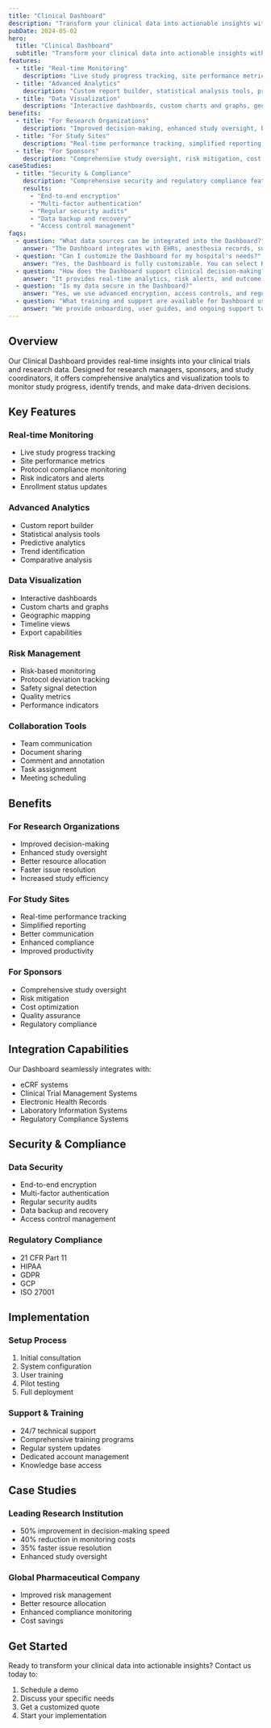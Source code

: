 ```yaml
---
title: "Clinical Dashboard"
description: "Transform your clinical data into actionable insights with our powerful analytics platform"
pubDate: 2024-05-02
hero:
  title: "Clinical Dashboard"
  subtitle: "Transform your clinical data into actionable insights with our powerful analytics platform"
features:
  - title: "Real-time Monitoring"
    description: "Live study progress tracking, site performance metrics, protocol compliance monitoring, risk indicators, and enrollment status"
  - title: "Advanced Analytics"
    description: "Custom report builder, statistical analysis tools, predictive analytics, trend identification, and comparative analysis"
  - title: "Data Visualization"
    description: "Interactive dashboards, custom charts and graphs, geographic mapping, timeline views, and export capabilities"
benefits:
  - title: "For Research Organizations"
    description: "Improved decision-making, enhanced study oversight, better resource allocation, faster issue resolution, and increased efficiency"
  - title: "For Study Sites"
    description: "Real-time performance tracking, simplified reporting, better communication, enhanced compliance, and improved productivity"
  - title: "For Sponsors"
    description: "Comprehensive study oversight, risk mitigation, cost optimization, quality assurance, and regulatory compliance"
caseStudies:
  - title: "Security & Compliance"
    description: "Comprehensive security and regulatory compliance features"
    results:
      - "End-to-end encryption"
      - "Multi-factor authentication"
      - "Regular security audits"
      - "Data backup and recovery"
      - "Access control management"
faqs:
  - question: "What data sources can be integrated into the Dashboard?"
    answer: "The Dashboard integrates with EHRs, anesthesia records, surgical systems, and other hospital data sources for a comprehensive view."
  - question: "Can I customize the Dashboard for my hospital's needs?"
    answer: "Yes, the Dashboard is fully customizable. You can select KPIs, create custom views, and tailor analytics to your workflows."
  - question: "How does the Dashboard support clinical decision-making?"
    answer: "It provides real-time analytics, risk alerts, and outcome tracking to help clinicians make informed decisions at every stage of care."
  - question: "Is my data secure in the Dashboard?"
    answer: "Yes, we use advanced encryption, access controls, and regular audits to ensure data privacy and security."
  - question: "What training and support are available for Dashboard users?"
    answer: "We provide onboarding, user guides, and ongoing support to ensure your team gets the most out of the Dashboard."
---
```


## Overview

Our Clinical Dashboard provides real-time insights into your clinical trials and research data. Designed for research managers, sponsors, and study coordinators, it offers comprehensive analytics and visualization tools to monitor study progress, identify trends, and make data-driven decisions.

## Key Features

### Real-time Monitoring
- Live study progress tracking
- Site performance metrics
- Protocol compliance monitoring
- Risk indicators and alerts
- Enrollment status updates

### Advanced Analytics
- Custom report builder
- Statistical analysis tools
- Predictive analytics
- Trend identification
- Comparative analysis

### Data Visualization
- Interactive dashboards
- Custom charts and graphs
- Geographic mapping
- Timeline views
- Export capabilities

### Risk Management
- Risk-based monitoring
- Protocol deviation tracking
- Safety signal detection
- Quality metrics
- Performance indicators

### Collaboration Tools
- Team communication
- Document sharing
- Comment and annotation
- Task assignment
- Meeting scheduling

## Benefits

### For Research Organizations
- Improved decision-making
- Enhanced study oversight
- Better resource allocation
- Faster issue resolution
- Increased study efficiency

### For Study Sites
- Real-time performance tracking
- Simplified reporting
- Better communication
- Enhanced compliance
- Improved productivity

### For Sponsors
- Comprehensive study oversight
- Risk mitigation
- Cost optimization
- Quality assurance
- Regulatory compliance

## Integration Capabilities

Our Dashboard seamlessly integrates with:
- eCRF systems
- Clinical Trial Management Systems
- Electronic Health Records
- Laboratory Information Systems
- Regulatory Compliance Systems

## Security & Compliance

### Data Security
- End-to-end encryption
- Multi-factor authentication
- Regular security audits
- Data backup and recovery
- Access control management

### Regulatory Compliance
- 21 CFR Part 11
- HIPAA
- GDPR
- GCP
- ISO 27001

## Implementation

### Setup Process
1. Initial consultation
2. System configuration
3. User training
4. Pilot testing
5. Full deployment

### Support & Training
- 24/7 technical support
- Comprehensive training programs
- Regular system updates
- Dedicated account management
- Knowledge base access

## Case Studies

### Leading Research Institution
- 50% improvement in decision-making speed
- 40% reduction in monitoring costs
- 35% faster issue resolution
- Enhanced study oversight

### Global Pharmaceutical Company
- Improved risk management
- Better resource allocation
- Enhanced compliance monitoring
- Cost savings

## Get Started

Ready to transform your clinical data into actionable insights? Contact us today to:
1. Schedule a demo
2. Discuss your specific needs
3. Get a customized quote
4. Start your implementation 
